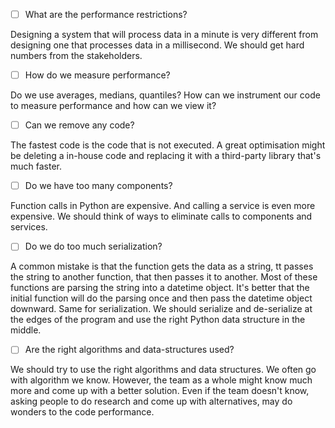 - [ ] What are the performance restrictions? 

Designing a system that will process data in a minute is very different from designing one that processes data 
in a millisecond. We should get hard numbers from the stakeholders. 

- [ ] How do we measure performance? 

Do we use averages, medians, quantiles? How can we instrument our code to measure performance and how can we view it? 

- [ ] Can we remove any code? 

The fastest code is the code that is not executed. A great optimisation might be deleting a in-house code and 
replacing it with a third-party library that's much faster. 

- [ ] Do we have too many components? 

Function calls in Python are expensive. And calling a service is even more expensive. We should think of ways to 
eliminate calls to components and services. 

- [ ] Do we do too much serialization? 

A common mistake is that the function gets the data as a string, tt passes the string to another function, that then
passes it to another. Most of these functions are parsing the string into a datetime object. 
It's better that the initial function will do the parsing once and then pass the datetime object downward. 
Same for serialization. We should serialize and de-serialize at the edges of the program and use the right Python 
data structure in the middle. 

- [ ] Are the right algorithms and data-structures used? 

We should try to use the right algorithms and data structures. 
We often go with algorithm we know. However, the team as a whole might know much more and come up with a better
solution. Even if the team doesn't know, asking people to do research and come up with alternatives, may do wonders 
to the code performance.